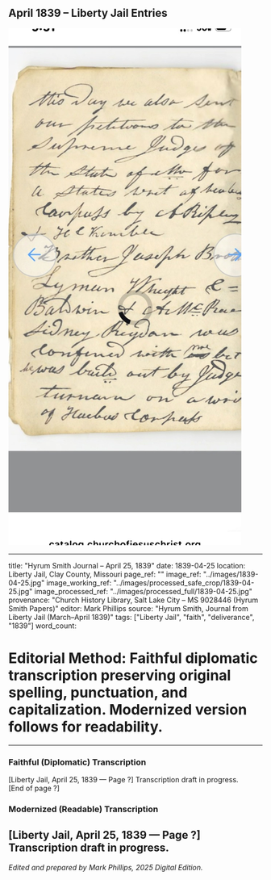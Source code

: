 ## April 1839 – Liberty Jail Entries

![Manuscript page thumbnail](../images/1839-04-25.jpg)

---
title: "Hyrum Smith Journal – April 25, 1839"
date: 1839-04-25
location: Liberty Jail, Clay County, Missouri
page_ref: ""
image_ref: "../images/1839-04-25.jpg"
image_working_ref: "../images/processed_safe_crop/1839-04-25.jpg"
image_processed_ref: "../images/processed_full/1839-04-25.jpg"
provenance: "Church History Library, Salt Lake City – MS 9028446 (Hyrum Smith Papers)"
editor: Mark Phillips
source: "Hyrum Smith, Journal from Liberty Jail (March–April 1839)"
tags: ["Liberty Jail", "faith", "deliverance", "1839"]
word_count:
# Editorial Method: Faithful diplomatic transcription preserving original spelling, punctuation, and capitalization. Modernized version follows for readability.
---

### Faithful (Diplomatic) Transcription
[Liberty Jail, April 25, 1839 — Page ?]
Transcription draft in progress.  
[End of page ?]

### Modernized (Readable) Transcription
[Liberty Jail, April 25, 1839 — Page ?]  
Transcription draft in progress.
---
*Edited and prepared by Mark Phillips, 2025 Digital Edition.*
